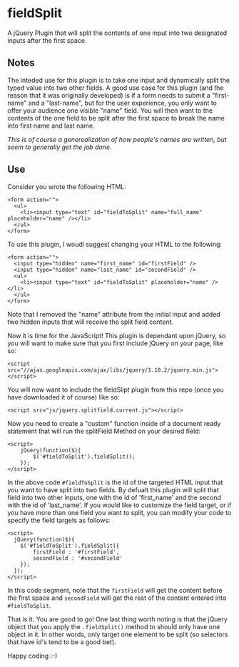 fieldSplit
==========

A jQuery Plugin that will split the contents of one input into two designated inputs after the first space. 

Notes
----------
The inteded use for this plugin is to take one input and dynamically split the typed value into two other fields. A good use case for this plugin (and the reason that it was originally developed) is if a form needs to submit a "first-name" and a "last-name", but for the user experience, you only want to offer your audience one visible "name" field. You will then want to the contents of the one field to be split after the first space to break the name into first name and last name. 

*This is of course a generealization of how people's names are written, but seem to generally get the job done.*

Use
----------
Consider you wrote the following HTML:
```
<form action="">
  <ul>
    <li><input type="text" id="fieldToSplit" name="full_name" placeholder="name" /></li>
  </ul>
</form>
```
To use this plugin, I woudl suggest changing your HTML to the following:
```
<form action="">
  <input type="hidden" name="first_name" id="firstField" />
  <input type="hidden" name="last_name" id="secondField" />
  <ul>
    <li><input type="text" id="fieldToSplit" placeholder="name" /></li>
  </ul>
</form>
```
Note that I removed the "name" attribute from the initial input and added two hidden inputs that will receive the split field content. 

Now it is time for the JavaScript! This plugin is dependant upon jQuery, so you will want to make sure that you first include jQuery on your page, like so:

`<script src="//ajax.googleapis.com/ajax/libs/jquery/1.10.2/jquery.min.js"></script>`

You will now want to include the fieldSlipt plugin from this repo (once you have downloaded it of course) like so:

`<script src="js/jquery.splitfield.current.js"></script>`

Now you need to create a "custom" function inside of a document ready statement that will run the splitField Method on your desired field:

```
<script>
	jQuery(function($){
		$('#fieldToSplit').fieldSplit();
	});
</script>
```
In the above code `#fieldToSplit` is the id of the targeted HTML input that you want to have split into two fields. By defualt this plugin will split that field into two other inputs, one with the id of 'first_name' and the second with the id of 'last_name'. If you would like to customize the field target, or if you have more than one field you want to split, you can modify your code to specify the field targets as follows:

```
<script>
  jQuery(function($){
    $('#fieldToSplit').fieldSplit({
        firstField : '#firstField',
        secondField : '#secondField'
    });
  });
</script>
```
In this code segment, note that the `firstField` will get the content before the first space and `secondField` will get the rest of the content entered into `#fieldToSplit`. 

That is it. You are good to go! One last thing worth noting is that the jQuery object that you apply the `.fieldSplit()` method to should only have one object in it. In other words, only target one element to be split (so selectors that have id's tend to be a good bet). 

Happy coding :-)
